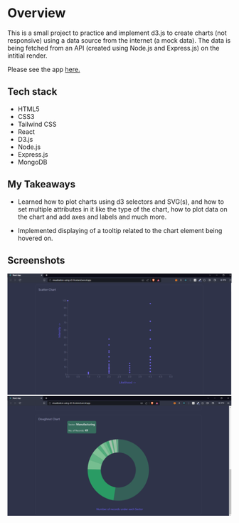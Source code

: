 # Overview

This is a small project to practice and implement d3.js to create charts (not responsive) using a data source from the internet (a mock data). The data is being fetched from an API (created using Node.js and Express.js) on the intitial render.

Please see the app <a href="https://visualization-using-d3-frontend.vercel.app/">here.</a>

## Tech stack

- HTML5
- CSS3
- Tailwind CSS
- React
- D3.js
- Node.js
- Express.js
- MongoDB

## My Takeaways

- Learned how to plot charts using d3 selectors and SVG(s), and how to set multiple attributes in it like the type of the chart, how to plot data on the chart and add axes and labels and much more.

- Implemented displaying of a tooltip related to the chart element being hovered on.

## Screenshots

<img src="./SS-1.png" alt="screenShot-1">
<img src="./SS-2.png" alt="screenShot-2">

